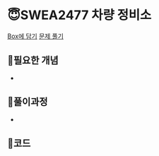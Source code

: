 # 😇SWEA2477 차량 정비소

[Box에 담기](javascript:problemPutInBox();) [문제 풀기](javascript:goProblem())

## 👺필요한 개념

- 


## 👺풀이과정

- 

## 👺코드

```python



```

